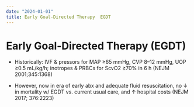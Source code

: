 ```yaml
---
date: "2024-01-01"
title: Early Goal-Directed Therapy  EGDT
---
```



# Early Goal-Directed Therapy (EGDT)

- Historically: IVF & pressors for MAP ≥65 mmHg, CVP 8–12 mmHg, UOP ≥0.5 mL/kg/h; inotropes & PRBCs for ScvO2 ≥70% in 6 h (NEJM 2001;345:1368)

- However, now in era of early abx and adequate fluid resuscitation, no ↓ in mortality w/ EGDT vs. current usual care, and ↑ hospital costs (NEJM 2017; 376:2223)

